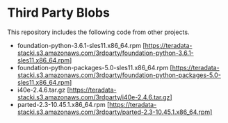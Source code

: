 # Third Party Blobs

This repository includes the following code from other projects.

* foundation-python-3.6.1-sles11.x86_64.rpm [https://teradata-stacki.s3.amazonaws.com/3rdparty/foundation-python-3.6.1-sles11.x86_64.rpm]
* foundation-python-packages-5.0-sles11.x86_64.rpm [https://teradata-stacki.s3.amazonaws.com/3rdparty/foundation-python-packages-5.0-sles11.x86_64.rpm]
* i40e-2.4.6.tar.gz [https://teradata-stacki.s3.amazonaws.com/3rdparty/i40e-2.4.6.tar.gz]
* parted-2.3-10.45.1.x86_64.rpm [https://teradata-stacki.s3.amazonaws.com/3rdparty/parted-2.3-10.45.1.x86_64.rpm]
